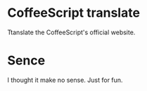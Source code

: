 CoffeeScript translate
===========

Ttanslate the CoffeeScript's official website.

Sence
===========

I thought it make no sense.
Just for fun.
